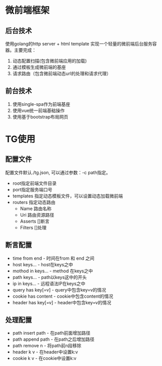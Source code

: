 # 微前端框架

## 后台技术

使用golang的http server + html template 实现一个轻量的微前端后台服务容器。主要完成：
1. 动态配置扫描(包含微前端应用的加载)
2. 通过模板生成微前端的基座
3. 请求路由（包含微前端动态url的处理和请求代理）

## 前台技术

1. 使用single-spa作为前端基座
1. 使用vue统一前端基础操作
1. 使用基于bootstrap布局网页

# TG使用

## 配置文件
配置文件默认./tg.json, 可以通过参数：-c path指定。

- root指定前端文件目录
- port指定服务端口号
- templates 指定动态模板文件，可以设置动态加载微前端
- routers 指定动态路由
  - Name    路由名称
  - Uri     路由资源路径
  - Asserts []断言
  - Filters []处理

## 断言配置

- time from end - 时间在from 和 end 之间
- host keys... - host在keys之中
- mothod in keys... - method 在keys之中
- path keys... - path以keys这中的开头
- ip in keys... - 远程语法IP在keys之中
- query has key[=v] - query中包含key=v的情况
-  cookie has content - cookie中包含content的情况
-  header has key[=v] - header中包含key=v的情况

## 处理配置

- path insert path - 在path前面增加路径
- path append path - 在path之后增加路径
- path remove n - 将path前n段移除
- header k v - 在header中设置k:v
- cookie k v - 在cookie中设置k:v

